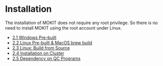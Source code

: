 # Installation

The installation of MOKIT does not require any root privilege. So there is no need
to install MOKIT using the root account under Linux.

* [2.1 Windows Pre-built](./chap2-1.html)
* [2.2 Linux Pre-built & MacOS brew build](./chap2-2.html)
* [2.3 Linux: Build from Source](./chap2-3.html)
* [2.4 Installation on Cluster](./chap2-4.html)
* [2.5 Dependency on QC Programs](./chap2-5.html)

